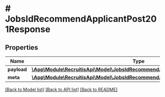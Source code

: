 # # JobsIdRecommendApplicantPost201Response

## Properties

Name | Type | Description | Notes
------------ | ------------- | ------------- | -------------
**payload** | [**\App\Module\RecruitisApi\Model\JobsIdRecommendApplicantPost201ResponsePayload**](JobsIdRecommendApplicantPost201ResponsePayload.md) |  | [optional]
**meta** | [**\App\Module\RecruitisApi\Model\JobsIdRecommendApplicantPost201ResponseMeta**](JobsIdRecommendApplicantPost201ResponseMeta.md) |  | [optional]

[[Back to Model list]](../../README.md#models) [[Back to API list]](../../README.md#endpoints) [[Back to README]](../../README.md)
